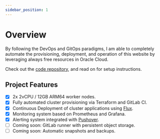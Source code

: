 ```yaml
---
sidebar_position: 1
---
```


# Overview

By following the DevOps and GitOps paradigms, I am able to completely
 automate the provisioning, deployment, and operation of this website by
 leveraging always free resources in Oracle Cloud.

Check out the [code repository](https://gitlab.com/ralgar/oracle-cloud-lab),
 and read on for setup instructions.

## Project Features

- [x] 2x 2vCPU / 12GB ARM64 worker nodes.
- [x] Fully automated cluster provisioning via Terraform and GitLab CI.
- [x] Continuous Deployment of cluster applications using
      [Flux](https://fluxcd.io/flux).
- [x] Monitoring system based on Prometheus and Grafana.
- [x] Alerting system integrated with [Pushover](https://pushover.net).
- [ ] Coming soon: GitLab runner with persistent object storage.
- [ ] Coming soon: Automatic snapshots and backups.
